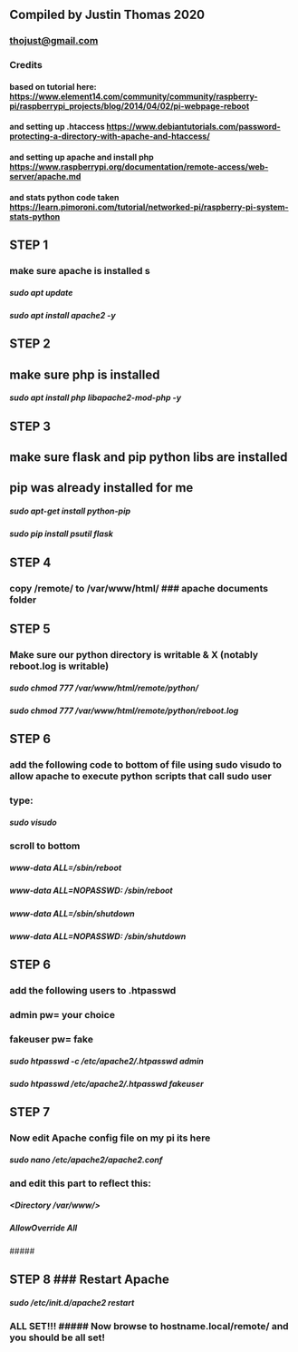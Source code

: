 
## Compiled by Justin Thomas 2020 ### 
### thojust@gmail.com ######

### Credits ####
#### based on tutorial here: https://www.element14.com/community/community/raspberry-pi/raspberrypi_projects/blog/2014/04/02/pi-webpage-reboot
#### and setting up .htaccess https://www.debiantutorials.com/password-protecting-a-directory-with-apache-and-htaccess/
#### and setting up apache and install php https://www.raspberrypi.org/documentation/remote-access/web-server/apache.md
#### and stats python code taken https://learn.pimoroni.com/tutorial/networked-pi/raspberry-pi-system-stats-python

## STEP 1 ###
### make sure apache is installed s
##### sudo apt update 
##### sudo apt install apache2 -y

## STEP 2 ######
## make sure php is installed 
##### sudo apt install php libapache2-mod-php -y


## STEP 3 #######
## make sure flask and pip python libs are installed 
## pip was already installed for me
##### sudo apt-get install python-pip 
##### sudo pip install psutil flask


## STEP 4 #### 
### copy /remote/ to /var/www/html/ ### apache documents folder 


## STEP 5 ###
### Make sure our python directory is writable & X (notably reboot.log is writable)

##### sudo chmod 777 /var/www/html/remote/python/
##### sudo chmod 777 /var/www/html/remote/python/reboot.log


## STEP 6 ###
####
### add the following code to bottom of file using sudo visudo to allow apache to execute python scripts that call sudo user  
### type: 
##### sudo visudo

### scroll to bottom
##### www-data ALL=/sbin/reboot
##### www-data ALL=NOPASSWD: /sbin/reboot
##### www-data ALL=/sbin/shutdown
##### www-data ALL=NOPASSWD: /sbin/shutdown



## STEP 6 ###
### add the following users to .htpasswd 
### admin pw= your choice 
### fakeuser pw= fake 


##### sudo htpasswd -c /etc/apache2/.htpasswd admin 
##### sudo htpasswd /etc/apache2/.htpasswd fakeuser

## STEP 7 ###
### Now edit Apache config file on my pi its here
##### sudo nano /etc/apache2/apache2.conf


### and edit this part to reflect this: 

##### <Directory /var/www/>
##### AllowOverride All ###
#####</Directory>


## STEP 8  ### Restart Apache 
##### sudo /etc/init.d/apache2 restart


### ALL SET!!! ##### Now browse to hostname.local/remote/ and you should be all set! ###


